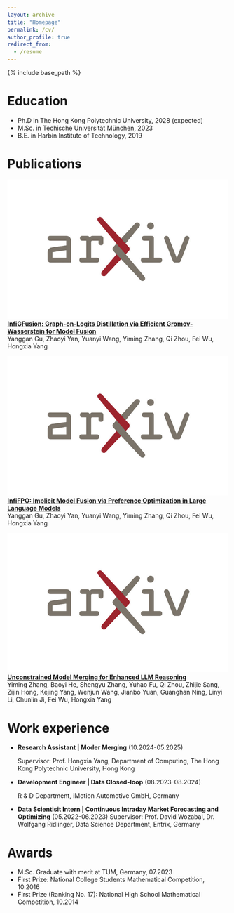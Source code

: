 ```yaml
---
layout: archive
title: "Homepage"
permalink: /cv/
author_profile: true
redirect_from:
  - /resume
---
```


{% include base_path %}

Education
======
* Ph.D in The Hong Kong Polytechnic University, 2028 (expected)
* M.Sc. in Techische Universität München, 2023
* B.E. in Harbin Institute of Technology, 2019

Publications
======
[![paper thumbnail](../images/axiv.png)](../images/infiGFusion.png)  
[**InfiGFusion: Graph-on-Logits Distillation via Efficient Gromov-Wasserstein for Model Fusion**](https://arxiv.org/abs/2505.13893)  
Yanggan Gu, Zhaoyi Yan, Yuanyi Wang, Yiming Zhang, Qi Zhou, Fei Wu, Hongxia Yang

[![paper thumbnail](../images/axiv.png)](../images/infiFPO.png)  
[**InfiFPO: Implicit Model Fusion via Preference Optimization in Large Language Models**](https://arxiv.org/abs/2505.13878)  
Yanggan Gu, Zhaoyi Yan, Yuanyi Wang, Yiming Zhang, Qi Zhou, Fei Wu, Hongxia Yang

[![paper thumbnail](../images/axiv.png)](../images/uum.png)  
[**Unconstrained Model Merging for Enhanced LLM Reasoning**](https://arxiv.org/abs/2410.13699)  
Yiming Zhang, Baoyi He, Shengyu Zhang, Yuhao Fu, Qi Zhou, Zhijie Sang, Zijin Hong, Kejing Yang, Wenjun Wang, Jianbo Yuan, Guanghan Ning, Linyi Li, Chunlin Ji, Fei Wu, Hongxia Yang

Work experience
======
* **Research Assistant | Moder Merging** (10.2024-05.2025)

  Supervisor: Prof. Hongxia Yang, Department of Computing, The Hong Kong Polytechnic University, Hong Kong

* **Development Engineer | Data Closed-loop** (08.2023-08.2024)

  R & D Department, iMotion Automotive GmbH, Germany 

* **Data Scientisit Intern | Continuous Intraday Market Forecasting and Optimizing** (05.2022-06.2023)
  Supervisor: Prof. David Wozabal, Dr. Wolfgang Ridlinger, Data Science Department, Entrix, Germany
  
Awards
======
* M.Sc. Graduate with merit at TUM, Germany, 07.2023
* First Prize: National College Students Mathematical Competition, 10.2016
* First Prize (Ranking No. 17): National High School Mathematical Competition, 10.2014



